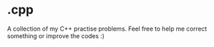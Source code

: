 # .cpp
A collection of my C++ practise problems.
Feel free to help me correct something or improve the codes :)
